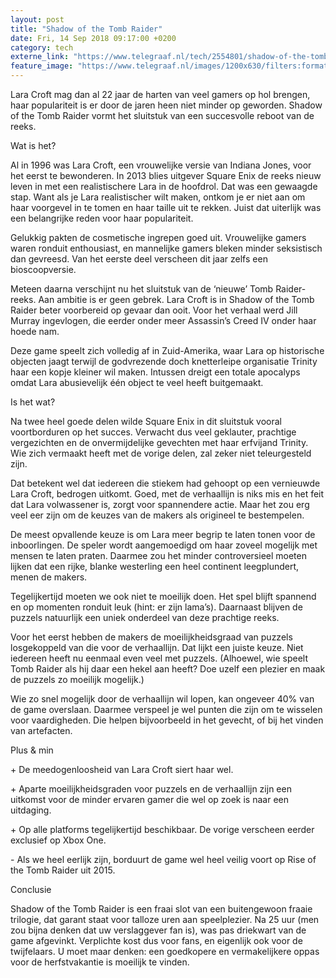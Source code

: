 ```yaml
---
layout: post
title: "Shadow of the Tomb Raider"
date: Fri, 14 Sep 2018 09:17:00 +0200
category: tech
externe_link: "https://www.telegraaf.nl/tech/2554801/shadow-of-the-tomb-raider"
feature_image: "https://www.telegraaf.nl/images/1200x630/filters:format(jpeg):quality(80)/cdn-kiosk-api.telegraaf.nl/d339d17a-b7a5-11e8-b877-7b5dd77c11c6.jpg"
---
```


<p class="intro">Lara Croft mag dan al 22 jaar de harten van veel gamers op hol brengen, haar populariteit is er door de jaren heen niet minder op geworden. Shadow of the Tomb Raider vormt het sluitstuk van een succesvolle reboot van de reeks.</p> <p>Wat is het?</p><p>Al in 1996 was Lara Croft, een vrouwelijke versie van Indiana Jones, voor het eerst te bewonderen. In 2013 blies uitgever Square Enix de reeks nieuw leven in met een realistischere Lara in de hoofdrol. Dat was een gewaagde stap. Want als je Lara realistischer wilt maken, ontkom je er niet aan om haar voorgevel in te tomen en haar taille uit te rekken. Juist dat uiterlijk was een belangrijke reden voor haar populariteit.</p><p>Gelukkig pakten de cosmetische ingrepen goed uit. Vrouwelijke gamers waren ronduit enthousiast, en mannelijke gamers bleken minder seksistisch dan gevreesd. Van het eerste deel verscheen dit jaar zelfs een bioscoopversie.</p><p>Meteen daarna verschijnt nu het sluitstuk van de ‘nieuwe’ Tomb Raider-reeks. Aan ambitie is er geen gebrek. Lara Croft is in Shadow of the Tomb Raider beter voorbereid op gevaar dan ooit. Voor het verhaal werd Jill Murray ingevlogen, die eerder onder meer Assassin’s Creed IV onder haar hoede nam.</p><p>Deze game speelt zich volledig af in Zuid-Amerika, waar Lara op historische objecten jaagt terwijl de godvrezende doch knetterleipe organisatie Trinity haar een kopje kleiner wil maken. Intussen dreigt een totale apocalyps omdat Lara abusievelijk één object te veel heeft buitgemaakt.</p><p>Is het wat?</p><p>Na twee heel goede delen wilde Square Enix in dit sluitstuk vooral voortborduren op het succes. Verwacht dus veel geklauter, prachtige vergezichten en de onvermijdelijke gevechten met haar erfvijand Trinity. Wie zich vermaakt heeft met de vorige delen, zal zeker niet teleurgesteld zijn.</p><p>Dat betekent wel dat iedereen die stiekem had gehoopt op een vernieuwde Lara Croft, bedrogen uitkomt. Goed, met de verhaallijn is niks mis en het feit dat Lara volwassener is, zorgt voor spannendere actie. Maar het zou erg veel eer zijn om de keuzes van de makers als origineel te bestempelen.</p><p>De meest opvallende keuze is om Lara meer begrip te laten tonen voor de inboorlingen. De speler wordt aangemoedigd om haar zoveel mogelijk met mensen te laten praten. Daarmee zou het minder controversieel moeten lijken dat een rijke, blanke westerling een heel continent leegplundert, menen de makers.</p><p>Tegelijkertijd moeten we ook niet te moeilijk doen. Het spel blijft spannend en op momenten ronduit leuk (hint: er zijn lama’s). Daarnaast blijven de puzzels natuurlijk een uniek onderdeel van deze prachtige reeks.</p><p>Voor het eerst hebben de makers de moeilijkheidsgraad van puzzels losgekoppeld van die voor de verhaallijn. Dat lijkt een juiste keuze. Niet iedereen heeft nu eenmaal even veel met puzzels. (Alhoewel, wie speelt Tomb Raider als hij daar een hekel aan heeft? Doe uzelf een plezier en maak de puzzels zo moeilijk mogelijk.)</p><p>Wie zo snel mogelijk door de verhaallijn wil lopen, kan ongeveer 40% van de game overslaan. Daarmee verspeel je wel punten die zijn om te wisselen voor vaardigheden. Die helpen bijvoorbeeld in het gevecht, of bij het vinden van artefacten.</p><p>Plus &amp; min</p><p>+ De meedogenloosheid van Lara Croft siert haar wel.</p><p>+ Aparte moeilijkheidsgraden voor puzzels en de verhaallijn zijn een uitkomst voor de minder ervaren gamer die wel op zoek is naar een uitdaging.</p><p>+ Op alle platforms tegelijkertijd beschikbaar. De vorige verscheen eerder exclusief op Xbox One.</p><p>- Als we heel eerlijk zijn, borduurt de game wel heel veilig voort op Rise of the Tomb Raider uit 2015.</p><p>Conclusie</p><p>Shadow of the Tomb Raider is een fraai slot van een buitengewoon fraaie trilogie, dat garant staat voor talloze uren aan speelplezier. Na 25 uur (men zou bijna denken dat uw verslaggever fan is), was pas driekwart van de game afgevinkt. Verplichte kost dus voor fans, en eigenlijk ook voor de twijfelaars. U moet maar denken: een goedkopere en vermakelijkere oppas voor de herfstvakantie is moeilijk te vinden.</p>

